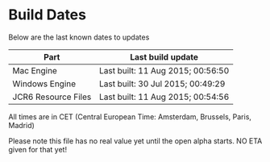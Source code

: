 # Build Dates

Below are the last known dates to updates

Part | Last build update
-----|-----
Mac Engine | Last built: 11 Aug 2015; 00:56:50
Windows Engine | Last built: 30 Jul 2015; 00:49:29
JCR6 Resource Files | Last built: 11 Aug 2015; 00:54:56
All times are in CET (Central European Time: Amsterdam, Brussels, Paris, Madrid)


Please note this file has no real value yet until the open alpha starts. NO ETA given for that yet!
